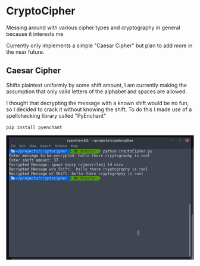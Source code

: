 # CryptoCipher
Messing around with various cipher types and cryptography in general because it interests me

Currently only implements a simple "Caesar Cipher" but plan to add more in the near future.

## Caesar Cipher
Shifts plaintext uniformly by some shift amount, I am currently making the assumption that only valid letters of the alphabet and spaces are allowed.

I thought that decrypting the message with a known shift would be no fun, so I decided to crack it without knowing the shift. To do this I made use of a spellchecking library called "PyEnchant" 

```
pip install pyenchant
```
![Alt text](imgs/cryptocipher.png?raw=true "Progress Picture")
